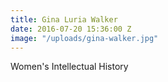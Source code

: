 ```yaml
---
title: Gina Luria Walker
date: 2016-07-20 15:36:00 Z
image: "/uploads/gina-walker.jpg"
---
```


Women's Intellectual History
